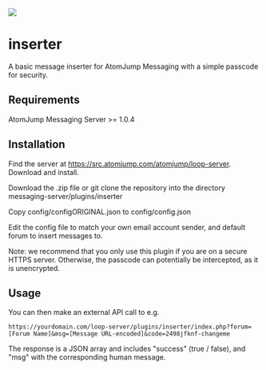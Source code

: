 <img src="https://atomjump.com/images/logo80.png">

# inserter
A basic message inserter for AtomJump Messaging with a simple passcode for security.

 
## Requirements

AtomJump Messaging Server >= 1.0.4


## Installation

Find the server at https://src.atomjump.com/atomjump/loop-server. Download and install.

Download the .zip file or git clone the repository into the directory messaging-server/plugins/inserter

Copy config/configORIGINAL.json to config/config.json

Edit the config file to match your own email account sender, and default forum to insert messages to.

Note: we recommend that you only use this plugin if you are on a secure HTTPS server. Otherwise, the passcode 
can potentially be intercepted, as it is unencrypted.


## Usage

You can then make an external API call to e.g.

```
https://yourdomain.com/loop-server/plugins/inserter/index.php?forum=[Forum Name]&msg=[Message URL-encoded]&code=2498jfknf-changeme
```

The response is a JSON array and includes "success" (true / false), and "msg" with the corresponding human message.
